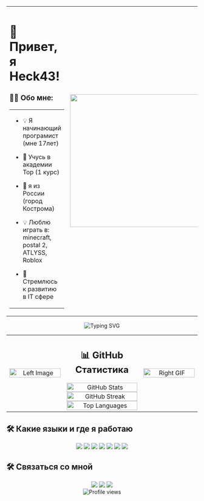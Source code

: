   <table width="100%">
    <tr>
      <td width="?5" align="left">
        
# 👋 Привет, я Heck43!

### 👨‍💻 Обо мне:
<table width="100%">
  <tr>
    <td width="500">
      
- 💡 Я начинающий програмист (мне 17лет)
- 🎯 Учусь в академии Top (1 курс)
- 🌱 я из России (город Кострома)
- 💡 Люблю играть в: minecraft, postal 2, ATLYSS, Roblox
- 🎯 Стремлюсь к развитию в IT сфере
      

    </td>
  </tr>
</table>
      </td>
      <td width="35%" align="right">
        <img src="https://i.imgur.com/0LEN1bo.png" width="600" height=350 alt="Profile Picture"/>
      </td>
    </tr>
  </table>
</div>

<div align="center">
  <img src="https://readme-typing-svg.herokuapp.com?font=Fira+Code&size=25&duration=3000&pause=1000&color=F7F7F7&center=true&vCenter=true&width=435&lines=Любитель+игр;Начинающий+програмист;like+Loona;Hi+all+users" alt="Typing SVG" />
</div>

<table width="100%">
<tr>
<td width="30%" align="center">

<img src="https://i.imgur.com/RlEi0DH.png" width="100%" alt="Left Image"/>

</td>

<td width="40%" align="center">

## 📊 GitHub Статистика

<img src="https://github-readme-stats.vercel.app/api?username=Heck43&show_icons=true&theme=radical" alt="GitHub Stats" width="100%" />

<img src="https://github-readme-streak-stats.herokuapp.com/?user=Heck43&theme=radical" alt="GitHub Streak" width="100%" />

<img src="https://github-readme-stats.vercel.app/api/top-langs/?username=Heck43&layout=compact&theme=radical" alt="Top Languages" width="100%" />

</td>

<td width="30%" align="center">

<img src="https://i.imgur.com/k8thJ0m.png" width="100%" alt="Right GIF"/>

</td>
</tr>
</table>

## 🛠️ Какие языки и где я работаю

<div align="center">
  <img src="https://img.shields.io/badge/-TypeScript-F7DF1E?style=flat-square&logo=Typescript&logoColor=black" />
  <img src="https://img.shields.io/badge/-C sharp-F7DF1E?style=flat-square&logo=C Sharp&logoColor=black" />
  <img src="https://img.shields.io/badge/-Python-3776AB?style=flat-square&logo=python&logoColor=white" />
  <img src="https://img.shields.io/badge/-HTML-E34F26?style=flat-square&logo=html&logoColor=white" />
  <img src="https://img.shields.io/badge/-CSS-1572B6?style=flat-square&logo=css&logoColor=white" />
  <img src="https://img.shields.io/badge/-Git-F05032?style=flat-square&logo=git&logoColor=white" />
  <img src="https://img.shields.io/badge/-VS%20Code-007ACC?style=flat-square&logo=visual-studio-code&logoColor=white" />
</div>

## 🛠️ Связаться со мной

<div align="center">
  <a href="mailto:lolnektyr@gmail.com"><img src="https://img.shields.io/badge/-Email-D14836?style=flat-square&logo=gmail&logoColor=white" /></a>
  <a href="https://t.me/Heck1337"><img src="https://img.shields.io/badge/-Telegram-2CA5E0?style=flat-square&logo=telegram&logoColor=white" /></a>
  <a href="https://discord.gg/BMTCDDbpFh"><img src="https://img.shields.io/badge/-Discord-7289DA?style=flat-square&logo=discord&logoColor=white" /></a>
<div align="center">
  <img src="https://komarev.com/ghpvc/?username=Heck43&style=flat-square&color=blueviolet" alt="Profile views" />
</div>

